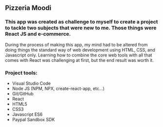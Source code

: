 ## Pizzeria Moodi

### This app was created as challenge to myself to create a project to tackle two subjects that were new to me. Those things were React JS and e-commerce. 

During the process of making this app, my mind had to be altered from doing things the standard way of web development using HTML, CSS, and Javascript only. Learning how to combine the core web tools with all that comes with React was challenging at first, but the end result was worth it. 

### Project tools:
  - Visual Studio Code
  - Node JS (NPM, NPX, create-react-app, etc...)
  - Git/GitHub
  - React
  - HTML5
  - CSS3
  - Javascript ES6
  - Paypal Sandbox SDK
